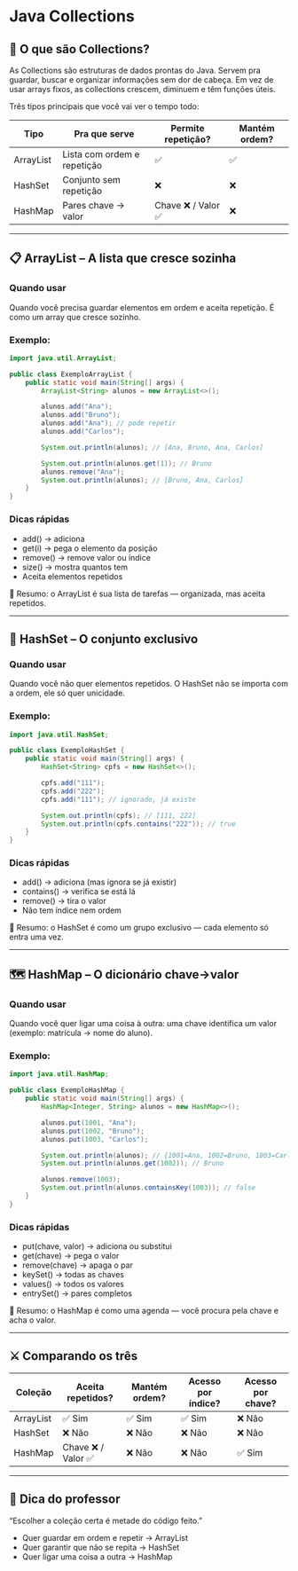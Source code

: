 # Java Collections

## 🧩 O que são Collections?

As Collections são estruturas de dados prontas do Java.
Servem pra guardar, buscar e organizar informações sem dor de cabeça.
Em vez de usar arrays fixos, as collections crescem, diminuem e têm funções úteis.

Três tipos principais que você vai ver o tempo todo:

| Tipo      | Pra que serve               | Permite repetição?  | Mantém ordem? |
| --------- | --------------------------- | ------------------- | ------------- |
| ArrayList | Lista com ordem e repetição | ✅                  | ✅            |
| HashSet   | Conjunto sem repetição      | ❌                  | ❌            |
| HashMap   | Pares chave → valor         | Chave ❌ / Valor ✅ | ❌            |

---

## 📋 ArrayList – A lista que cresce sozinha

### Quando usar

Quando você precisa guardar elementos em ordem e aceita repetição.
É como um array que cresce sozinho.

### Exemplo:

```java
import java.util.ArrayList;

public class ExemploArrayList {
    public static void main(String[] args) {
        ArrayList<String> alunos = new ArrayList<>();

        alunos.add("Ana");
        alunos.add("Bruno");
        alunos.add("Ana"); // pode repetir
        alunos.add("Carlos");

        System.out.println(alunos); // [Ana, Bruno, Ana, Carlos]

        System.out.println(alunos.get(1)); // Bruno
        alunos.remove("Ana");
        System.out.println(alunos); // [Bruno, Ana, Carlos]
    }
}
```

### Dicas rápidas

- add() → adiciona
- get(i) → pega o elemento da posição
- remove() → remove valor ou índice
- size() → mostra quantos tem
- Aceita elementos repetidos

💬 Resumo: o ArrayList é sua lista de tarefas — organizada, mas aceita repetidos.

---

## 🧱 HashSet – O conjunto exclusivo

### Quando usar

Quando você não quer elementos repetidos.
O HashSet não se importa com a ordem, ele só quer unicidade.

### Exemplo:

```java
import java.util.HashSet;

public class ExemploHashSet {
    public static void main(String[] args) {
        HashSet<String> cpfs = new HashSet<>();

        cpfs.add("111");
        cpfs.add("222");
        cpfs.add("111"); // ignorado, já existe

        System.out.println(cpfs); // [111, 222]
        System.out.println(cpfs.contains("222")); // true
    }
}
```

### Dicas rápidas

- add() → adiciona (mas ignora se já existir)
- contains() → verifica se está lá
- remove() → tira o valor
- Não tem índice nem ordem

💬 Resumo: o HashSet é como um grupo exclusivo — cada elemento só entra uma vez.

---

## 🗺️ HashMap – O dicionário chave→valor

### Quando usar

Quando você quer ligar uma coisa à outra:
uma chave identifica um valor (exemplo: matrícula → nome do aluno).

### Exemplo:

```java
import java.util.HashMap;

public class ExemploHashMap {
    public static void main(String[] args) {
        HashMap<Integer, String> alunos = new HashMap<>();

        alunos.put(1001, "Ana");
        alunos.put(1002, "Bruno");
        alunos.put(1003, "Carlos");

        System.out.println(alunos); // {1001=Ana, 1002=Bruno, 1003=Carlos}
        System.out.println(alunos.get(1002)); // Bruno

        alunos.remove(1003);
        System.out.println(alunos.containsKey(1003)); // false
    }
}
```

### Dicas rápidas

- put(chave, valor) → adiciona ou substitui
- get(chave) → pega o valor
- remove(chave) → apaga o par
- keySet() → todas as chaves
- values() → todos os valores
- entrySet() → pares completos

💬 Resumo: o HashMap é como uma agenda — você procura pela chave e acha o valor.

---

## ⚔️ Comparando os três

| Coleção   | Aceita repetidos?   | Mantém ordem? | Acesso por índice? | Acesso por chave? |
| --------- | ------------------- | ------------- | ------------------ | ----------------- |
| ArrayList | ✅ Sim              | ✅ Sim        | ✅ Sim             | ❌ Não            |
| HashSet   | ❌ Não              | ❌ Não        | ❌ Não             | ❌ Não            |
| HashMap   | Chave ❌ / Valor ✅ | ❌ Não        | ❌ Não             | ✅ Sim            |

---

## 🧠 Dica do professor

“Escolher a coleção certa é metade do código feito.”

- Quer guardar em ordem e repetir → ArrayList
- Quer garantir que não se repita → HashSet
- Quer ligar uma coisa a outra → HashMap
